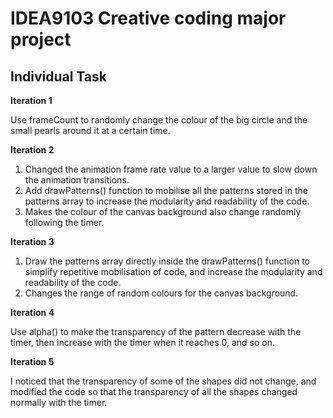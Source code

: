 # IDEA9103 Creative coding major project
## Individual Task

**Iteration 1**

Use frameCount to randomly change the colour of the big circle and the small pearls around it at a certain time.

**Iteration 2**

1. Changed the animation frame rate value to a larger value to slow down the animation transitions.
2. Add drawPatterns() function to mobilise all the patterns stored in the patterns array to increase the modularity and readability of the code.
3. Makes the colour of the canvas background also change randomly following the timer.

**Iteration 3**

1. Draw the patterns array directly inside the drawPatterns() function to simplify repetitive mobilisation of code, and increase the modularity and readability of the code.
2. Changes the range of random colours for the canvas background.

**Iteration 4**

Use alpha() to make the transparency of the pattern decrease with the timer, then increase with the timer when it reaches 0, and so on.

**Iteration 5**

I noticed that the transparency of some of the shapes did not change, and modified the code so that the transparency of all the shapes changed normally with the timer.